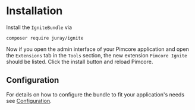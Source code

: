 # Installation

Install the `IgniteBundle` via

```
composer require juray/ignite
```

Now if you open the admin interface of your Pimcore application and open the `Extensions` tab in the `Tools` section, the new extension `Pimcore Ignite` should be listed. Click the install button and reload Pimcore.

## Configuration
For details on how to configure the bundle
to fit your application's needs see [Configuration](./Configuration.md).